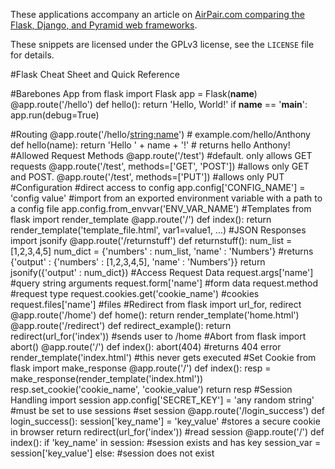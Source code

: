 These applications accompany an article on [AirPair.com comparing the Flask,
Django, and Pyramid web frameworks](https://www.airpair.com/python/posts/django-flask-pyramid).

These snippets are licensed under the GPLv3 license, see the `LICENSE` file for
details.

#Flask Cheat Sheet and Quick Reference

#Barebones App
from flask import Flask
app = Flask(__name__)
@app.route('/hello')
def hello():
 return 'Hello, World!'
if __name__ == '__main__':
 app.run(debug=True)

#Routing
@app.route('/hello/<string:name>') # example.com/hello/Anthony
def hello(name):
 return 'Hello ' + name + '!' # returns hello Anthony!
#Allowed Request Methods
@app.route('/test') #default. only allows GET requests
@app.route('/test', methods=['GET', 'POST']) #allows only GET and POST.
@app.route('/test', methods=['PUT']) #allows only PUT
#Configuration
#direct access to config
app.config['CONFIG_NAME'] = 'config value'
#import from an exported environment variable with a path to a config file
app.config.from_envvar('ENV_VAR_NAME')
#Templates
from flask import render_template
@app.route('/')
def index():
 return render_template('template_file.html', var1=value1, ...)
#JSON Responses
import jsonify
@app.route('/returnstuff')
def returnstuff():
 num_list = [1,2,3,4,5]
 num_dict = {'numbers' : num_list, 'name' : 'Numbers'}
 #returns {'output' : {'numbers' : [1,2,3,4,5], 'name' : 'Numbers'}}
 return jsonify({'output' : num_dict})
#Access Request Data
request.args['name'] #query string arguments
request.form['name'] #form data
request.method #request type
request.cookies.get('cookie_name') #cookies
request.files['name'] #files
#Redirect
from flask import url_for, redirect
@app.route('/home')
def home():
 return render_template('home.html')
@app.route('/redirect')
def redirect_example():
 return redirect(url_for('index')) #sends user to /home
#Abort
from flask import abort()
@app.route('/')
def index():
 abort(404) #returns 404 error
 render_template('index.html') #this never gets executed
#Set Cookie
from flask import make_response
@app.route('/')
def index():
 resp = make_response(render_template('index.html'))
 resp.set_cookie('cookie_name', 'cookie_value')
 return resp
#Session Handling
import session
app.config['SECRET_KEY'] = 'any random string' #must be set to use sessions
#set session
@app.route('/login_success')
def login_success():
 session['key_name'] = 'key_value' #stores a secure cookie in browser
 return redirect(url_for('index'))
#read session
@app.route('/')
def index():
 if 'key_name' in session: #session exists and has key
 session_var = session['key_value']
 else: #session does not exist
